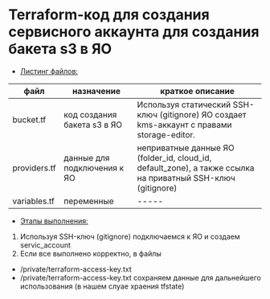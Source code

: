 # Terraform-код для создания сервисного аккаунта для создания бакета s3 в ЯО

  * [Листинг файлов:](#листингфайлов)

| файл | назначение | краткое описание | 
| ----- | ----- | ----- |
| bucket.tf | код создания бакета s3 в ЯО | Используя статический SSH-ключ (gitignore) ЯО создает kms-аккаунт с правами storage-editor. |
| providers.tf | данные для подключения к ЯО | неприватные данные ЯО (folder_id, cloud_id, default_zone), а также ссылка на приватный SSH-ключ (gitignore) |
| variables.tf | переменные | ----- | 

  * [Этапы выполнения:](#этапы-выполнения)

1. Используя SSH-ключ (gitignore) подключаемся к ЯО и создаем servic_account
2. Если все выполнено корректно, в файлы 
- /private/terraform-access-key.txt
- /private/terraform-access-key.txt
сохраняем данные для дальнейшего использования (в нашем слуае храения tfstate)
